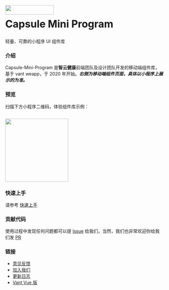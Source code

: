 <div class="card">
  <div class="van-doc-intro">
    <img class="van-doc-intro__logo" style="width: 154px; height: 30px; box-shadow: none;" src="https://static.92jkys.com/third_files/GuoYao/202003/11/1274bd068b484d5aadfb039d4c8807a2.png">
    <h2 style="margin: 0; font-size: 32px; line-height: 60px;">Capsule Mini Program</h2>
    <p>轻量、可靠的小程序 UI 组件库</p>
  </div>
</div>

### 介绍

Capsule-Mini-Program 是**智云健康**前端团队及设计团队开发的移动端组件库，基于 vant weapp，于 2020 年开始。**_右侧为移动端组件页面，具体以小程序上展示的为准。_**

### 预览

扫描下方小程序二维码，体验组件库示例：

<img src="http://static.92jkys.com/third_files/GuoYao/202011/24/33ce1513e86c40bc975d8e90a9589418.jpg" style="width: 200px; height: 200px; margin-top: 15px; box-shadow: none" >

### 快速上手

请参考 [快速上手](#/quickstart)

### 贡献代码

使用过程中发现任何问题都可以提 [Issue](https://github.com/youzan/vant-weapp/issues) 给我们，当然，我们也非常欢迎你给我们发 [PR](https://github.com/youzan/vant-weapp/pulls)

### 链接

- [意见反馈](https://github.com/youzan/vant-weapp/issues)
- [加入我们](https://job.youzan.com)
- [更新日志](#/changelog)
- [Vant Vue 版](https://github.com/youzan/vant)
